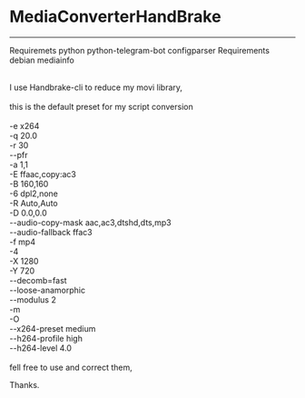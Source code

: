 # MediaConverterHandBrake
----------------
Requiremets python
python-telegram-bot
configparser
Requirements debian 
mediainfo

<br>
I use Handbrake-cli to reduce my movi library,<br>
<br>
this is the default preset for my script conversion
<br>
<br>
-e x264 <br>
-q 20.0 <br>
-r 30 <br>
--pfr  <br>
-a 1,1 <br>
-E ffaac,copy:ac3 <br>
-B 160,160 <br>
-6 dpl2,none <br>
-R Auto,Auto <br>
-D 0.0,0.0 <br>
--audio-copy-mask aac,ac3,dtshd,dts,mp3 <br>
--audio-fallback ffac3 <br>
-f mp4 <br>
-4 <br>
-X 1280 <br>
-Y 720 <br>
--decomb=fast <br>
--loose-anamorphic <br>
--modulus 2 <br>
-m <br>
-O <br>
--x264-preset medium<br>
--h264-profile high <br>
--h264-level 4.0
<br>
<br>
fell free to use and correct them,<br>

Thanks.


